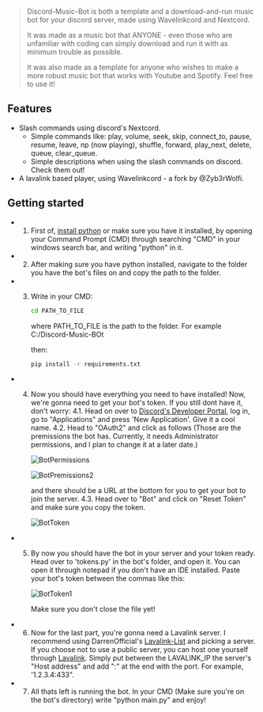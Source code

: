 > Discord-Music-Bot is both a template and a download-and-run music bot for your discord server, made using Wavelinkcord and Nextcord.
> 
> It was made as a music bot that ANYONE - even those who are unfamiliar with coding can simply download and run it with as minimum trouble as possible.
> 
> It was also made as a template for anyone who wishes to make a more robust music bot that works with Youtube and Spotify. Feel free to use it!
> 



## Features <!-- omit in toc -->

- Slash commands using discord's Nextcord.
  - Simple commands like: play, volume, seek, skip, connect_to, pause, resume, leave, np (now playing), shuffle, forward, play_next, delete, queue, clear_queue.
  - Simple descriptions when using the slash commands on discord. Check them out!
- A lavalink based player, using Wavelinkcord - a fork by @Zyb3rWolfi.


## Getting started <!-- omit in toc -->

- 1. First of, [install python](https://www.python.org/downloads/) or make sure you have it installed, by opening your Command Prompt (CMD) through searching "CMD" in your windows search bar, and writing "python" in it.
- 2. After making sure you have python installed, navigate to the folder you have the bot's files on and copy the path to the folder.
- 3. Write in your CMD:
     ```bash
     cd PATH_TO_FILE
     ```
     where PATH_TO_FILE is the path to the folder. For example C:/Discord-Music-BOt

     then:

     ```bash
     pip install -r requirements.txt
     ```
- 4. Now you should have everything you need to have installed! Now, we're gonna need to get your bot's token. If you still dont have it, don't worry:
     4.1. Head on over to [Discord's Developer Portal](https://discord.com/developers/docs/intro), log in, go to "Applications" and press 'New Application'. Give it a cool name.
     4.2. Head to "OAuth2" and click as follows (Those are the premissions the bot has. Currently, it needs Administrator permissions, and I plan to change it at a later date.)
     
     ![BotPermissions](https://i.imgur.com/ScHscuP.png)
     
     ![BotPremissions2](https://i.imgur.com/dIG7vWO.png)

     and there should be a URL at the bottom for you to get your bot to join the server.
     4.3. Head over to "Bot" and click on "Reset Token" and make sure you copy the token.
     
     ![BotToken](https://i.imgur.com/K8DluNV.png)
- 5. By now you should have the bot in your server and your token ready. Head over to 'tokens.py' in the bot's folder, and open it. You can open it through notepad if you don't have an IDE installed.
     Paste your bot's token between the commas like this:
     
     ![BotToken1](https://i.imgur.com/wEZLS2F.png)

     Make sure you don't close the file yet!
- 6. Now for the last part, you're gonna need a Lavalink server. I recommend using DarrenOfficial's [Lavalink-List](https://lavalink.darrennathanael.com/SSL/lavalink-with-ssl/) and picking a server.
     If you choose not to use a public server, you can host one yourself through [Lavalink](https://github.com/lavalink-devs/Lavalink).
     Simply put between the LAVALINK_IP the server's "Host address" and add ":" at the end with the port. For example, '1.2.3.4:433".
- 7. All thats left is running the bot. In your CMD (Make sure you're on the bot's directory) write "python main.py" and enjoy!



     
     
     
     
     
